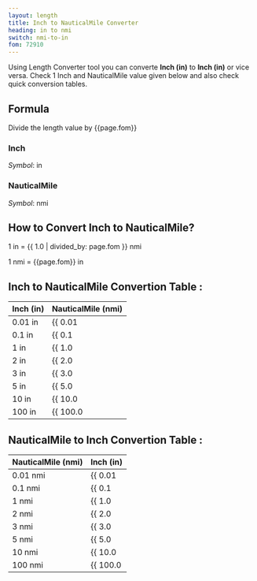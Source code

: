 ```yaml
---
layout: length
title: Inch to NauticalMile Converter
heading: in to nmi
switch: nmi-to-in
fom: 72910
---
```


Using Length Converter tool you can converte **Inch (in)** to **Inch (in)** or vice versa. Check 1 Inch and NauticalMile value given below and also check quick conversion tables.

## Formula
Divide the length value by {{page.fom}}

### Inch
*Symbol*: in

### NauticalMile
*Symbol*: nmi

## How to Convert Inch to NauticalMile?
1 in = {{ 1.0 | divided_by: page.fom }} nmi

1 nmi = {{page.fom}} in

## Inch to NauticalMile Convertion Table :

| Inch (in) | NauticalMile (nmi) |
| ---- | ---- |
| 0.01 in | {{ 0.01 | divided_by: page.fom | round: 12 }} nmi |
| 0.1 in | {{ 0.1 | divided_by: page.fom | round: 12 }} nmi |
| 1 in | {{ 1.0 | divided_by: page.fom | round: 12 }} nmi |
| 2 in | {{ 2.0 | divided_by: page.fom | round: 12 }} nmi |
| 3 in | {{ 3.0 | divided_by: page.fom | round: 12 }} nmi |
| 5 in | {{ 5.0 | divided_by: page.fom | round: 12 }} nmi |
| 10 in | {{ 10.0 | divided_by: page.fom | round: 12 }} nmi |
| 100 in | {{ 100.0 | divided_by: page.fom | round: 12 }} nmi |

## NauticalMile to Inch Convertion Table :

| NauticalMile (nmi) | Inch (in) |
| ---- | ---- |
| 0.01 nmi | {{ 0.01 | times: page.fom | round: 12 }} in |
| 0.1 nmi | {{ 0.1 | times: page.fom | round: 12 }} in |
| 1 nmi | {{ 1.0 | times: page.fom | round: 12 }} in |
| 2 nmi | {{ 2.0 | times: page.fom | round: 12 }} in |
| 3 nmi | {{ 3.0 | times: page.fom | round: 12 }} in |
| 5 nmi | {{ 5.0 | times: page.fom | round: 12 }} in |
| 10 nmi | {{ 10.0 | times: page.fom | round: 12 }} in |
| 100 nmi | {{ 100.0 | times: page.fom | round: 12 }} in |

<script>
selectInput[4].selected = true
selectOutput[10].selected = true
</script>
